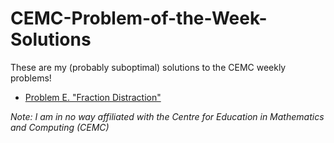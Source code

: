 # CEMC-Problem-of-the-Week-Solutions
These are my (probably suboptimal) solutions to the CEMC weekly problems!

- [Problem E. "Fraction Distraction"](https://github.com/AlanDoesCS/CEMC-Problem-of-the-Week-Solutions/blob/main/solutions/Problem%20E/README.md#problem-e-fraction-distraction)

*Note: I am in no way affiliated with the Centre for Education in Mathematics and Computing (CEMC)*
